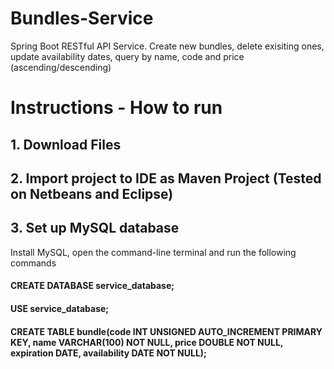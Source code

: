 # Bundles-Service
Spring Boot RESTful API Service.
Create new bundles, delete exisiting ones, update availability dates, query by name, code and price (ascending/descending)
# Instructions - How to run
## 1. Download Files
## 2. Import project to IDE as Maven Project (Tested on Netbeans and Eclipse)
## 3. Set up MySQL database
Install MySQL, open the command-line terminal and run the following commands
#### CREATE DATABASE service_database;
#### USE service_database;
#### CREATE TABLE bundle(code INT UNSIGNED AUTO_INCREMENT PRIMARY KEY, name VARCHAR(100) NOT NULL, price DOUBLE NOT NULL, expiration DATE, availability DATE NOT NULL);
